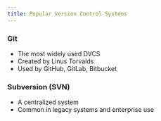```yaml
---
title: Popular Version Control Systems
---
```

### Git

- The most widely used DVCS
- Created by Linus Torvalds
- Used by GitHub, GitLab, Bitbucket

### Subversion (SVN)

- A centralized system
- Common in legacy systems and enterprise use
